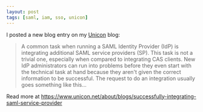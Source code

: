 ```yaml
---
layout: post
tags: [saml, iam, sso, unicon]
---
```


I posted a new blog entry on my [Unicon](https://www.unicon.net/about/blogs/blogger/177) blog:

> A common task when running a SAML Identity Provider (IdP) is integrating additional SAML service providers (SP). This task is not a trivial one, especially when compared to integrating CAS clients. New IdP administrators can run into problems before they even start with the technical task at hand because they aren't given the correct information to be successful. The request to do an integration usually goes something like this...

<!--more-->

Read more at <https://www.unicon.net/about/blogs/successfully-integrating-saml-service-provider>